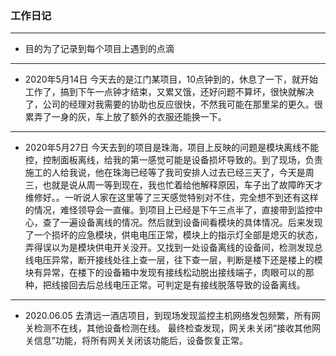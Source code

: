 ### 工作日记
---
* 目的为了记录到每个项目上遇到的点滴


---
* 2020年5月14日
今天去的是江门某项目，10点钟到的，休息了一下，就开始工作了，搞到下午一点钟才结束，又累又饿，还好问题不算坏，很快就解决了，公司的经理对我需要的协助也反应很快，不然我可能在那里呆的更久。很累弄了一身的灰，车上放了额外的衣服还能换一下。

---
* 2020年5月27日
今天去到的项目是珠海，项目上反映的问题是模块离线不能控，控制面板离线，给我的第一感觉可能是设备损坏导致的。到了现场，负责施工的人给我说，他在珠海已经等了我司安排人过去已经三天了，今天是周三，也就是说从周一等到现在，我也忙着给他解释原因，车子出了故障昨天才维修好。。一听说人家在这里等了三天感觉特别对不住，完全想不到还有这样的情况，难怪领导会一直催。到项目上已经是下午三点半了，直接带到监控中心，查了一遍设备离线的情况。然后就到设备间看模块的具体情况。后来发现了一个损坏的应急模块，供电电压正常，模块上的指示灯全部是熄灭的状态，弄得误以为是模块供电开关没开。又找到一处设备离线的设备间，检测发现总线电压异常，断开接线处往上查一层，往下查一层，判断是楼下还是楼上的模块有异常，在楼下的设备箱中发现有接线松动脱出接线端子，肉眼可以的那种，把线接回去后总线电压正常。可判定是有接线脱落导致的设备离线。

---
* 2020.06.05
去清远一酒店项目，到现场发现监控主机网络发包频繁，所有网关检测不在线，其他设备检测在线。
最终检查发现，网关未关闭“接收其他网关信息”功能，将所有网关关闭该功能后，设备恢复正常。
